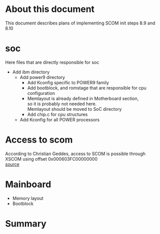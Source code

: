 # About this document
This document describes plans of implementing SCOM init steps 8.9 and 8.10

# soc
Here files that are directly responsible for soc
- Add ibm directory
  - Add power9 directory
    - Add Kconfig specific to POWER9 family
    - Add bootblock, and romstage that are responsible for cpu configuration
    - Memlayout is already defined in Motherboard section,\
      so it is probably not needed here.\
      Memlayout should be moved to SoC directory
    - Add chip.c for cpu structures
  - Add Kconfig for all POWER processors

# Access to scom
According to Christian Geddes, access to SCOM is possible through XSCOM
using offset 0x000603FC00000000\
[source](https://lists.ozlabs.org/pipermail/openpower-firmware/2020-December/000602.html)

# Mainboard
- Memory layout
- Bootblock

# Summary
